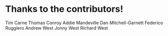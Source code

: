 # Thanks to the contributors!

Tim Carne
Thomas Conroy
Addie Mandeville
Dan Mitchell-Garnett
Federico Ruggiero
Andrew West
Jonny West
Richard West
